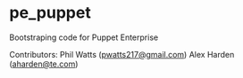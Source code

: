 pe_puppet
=========

Bootstraping code for Puppet Enterprise

Contributors:
Phil Watts (pwatts217@gmail.com)
Alex Harden (aharden@te.com)


